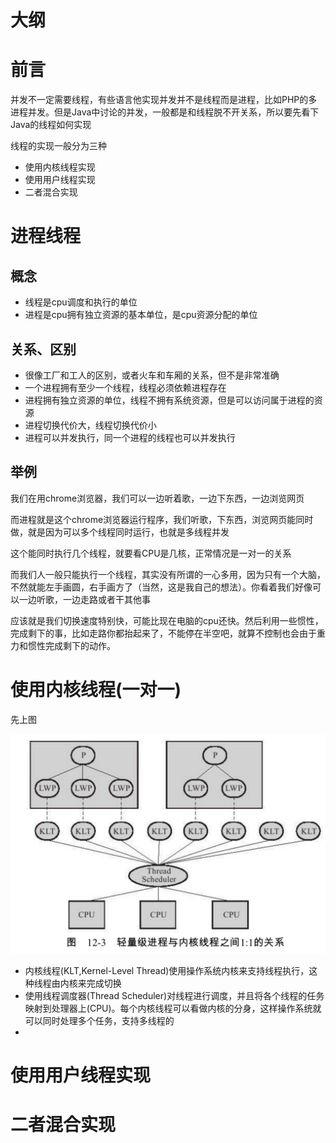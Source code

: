 # 大纲

# 前言

并发不一定需要线程，有些语言他实现并发并不是线程而是进程，比如PHP的多进程并发。但是Java中讨论的并发，一般都是和线程脱不开关系，所以要先看下Java的线程如何实现



线程的实现一般分为三种

- 使用内核线程实现
- 使用用户线程实现
- 二者混合实现

# 进程线程

## 概念

- 线程是cpu调度和执行的单位
- 进程是cpu拥有独立资源的基本单位，是cpu资源分配的单位

## 关系、区别

- 很像工厂和工人的区别，或者火车和车厢的关系，但不是非常准确
- 一个进程拥有至少一个线程，线程必须依赖进程存在
- 进程拥有独立资源的单位，线程不拥有系统资源，但是可以访问属于进程的资源
- 进程切换代价大，线程切换代价小
- 进程可以并发执行，同一个进程的线程也可以并发执行

## 举例

我们在用chrome浏览器，我们可以一边听着歌，一边下东西，一边浏览网页

而进程就是这个chrome浏览器运行程序，我们听歌，下东西，浏览网页能同时做，就是因为可以多个线程同时运行，也就是多线程并发

这个能同时执行几个线程，就要看CPU是几核，正常情况是一对一的关系



而我们人一般只能执行一个线程，其实没有所谓的一心多用，因为只有一个大脑，不然就能左手画圆，右手画方了（当然，这是我自己的想法）。你看着我们好像可以一边听歌，一边走路或者干其他事

应该就是我们切换速度特别快，可能比现在电脑的cpu还快。然后利用一些惯性，完成剩下的事，比如走路你都抬起来了，不能停在半空吧，就算不控制也会由于重力和惯性完成剩下的动作。

# 使用内核线程(一对一)

先上图

![](img/Xnip2019-07-05_17-43-11.jpg)

- 内核线程(KLT,Kernel-Level Thread)使用操作系统内核来支持线程执行，这种线程由内核来完成切换
- 使用线程调度器(Thread Scheduler)对线程进行调度，并且将各个线程的任务映射到处理器上(CPU)。每个内核线程可以看做内核的分身，这样操作系统就可以同时处理多个任务，支持多线程的
- 

# 使用用户线程实现

# 二者混合实现

